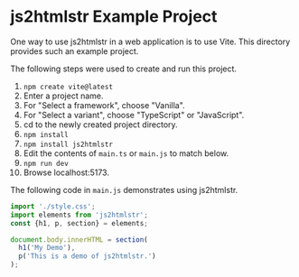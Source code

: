 # js2htmlstr Example Project

One way to use js2htmlstr in a web application is to use Vite.
This directory provides such an example project.

The following steps were used to create and run this project.

1. `npm create vite@latest`
1. Enter a project name.
1. For "Select a framework", choose "Vanilla".
1. For "Select a variant", choose "TypeScript" or "JavaScript".
1. cd to the newly created project directory.
1. `npm install`
1. `npm install js2htmlstr`
1. Edit the contents of `main.ts` or `main.js` to match below.
1. `npm run dev`
1. Browse localhost:5173.

The following code in `main.js` demonstrates using js2htmlstr.

```js
import './style.css';
import elements from 'js2htmlstr';
const {h1, p, section} = elements;

document.body.innerHTML = section(
  h1('My Demo'),
  p('This is a demo of js2htmlstr.')
);
```
